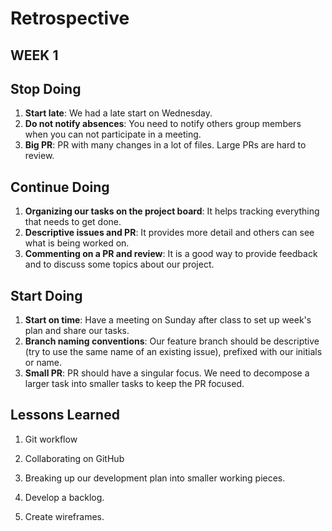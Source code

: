 # Retrospective

## WEEK 1

## Stop Doing

1. **Start late**: We had a late start on Wednesday.
2. **Do not notify absences**: You need to notify others group members when you can not participate in a meeting.
3. **Big PR**: PR with many changes in a lot of files. Large PRs are hard to review.

## Continue Doing

1. **Organizing our tasks on the project board**: It helps tracking everything that needs to get done.
2. **Descriptive issues and PR**: It provides more detail and others can see what is being worked on.
3. **Commenting on a PR and review**: It is a good way to provide feedback and to discuss some topics about our project.

## Start Doing

1. **Start on time**: Have a meeting on Sunday after class to set up week's plan and share our tasks.
2. **Branch naming conventions**: Our feature branch should be descriptive (try to use the same name of an existing issue), prefixed with our initials or name.
3. **Small PR**: PR should have a singular focus. We need to decompose a larger task into smaller tasks to keep the PR focused.

## Lessons Learned

1. Git workflow
2. Collaborating on GitHub
3. Breaking up our development plan into smaller working pieces.
4. Develop a backlog.

5. Create wireframes.
